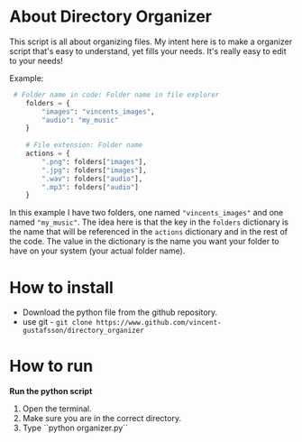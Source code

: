 # About Directory Organizer

This script is all about organizing files. My intent here is to make a organizer script that's easy to understand, yet fills your needs. It's really easy to edit to your needs!

Example:
```py
 # Folder name in code: Folder name in file explorer
    folders = {
	    "images": "vincents_images",
	    "audio": "my_music"
    }
    
    # File extension: Folder name
    actions = {
	    ".png": folders["images"],
	    ".jpg": folders["images"],
	    ".wav": folders["audio"],
	    ".mp3": folders["audio"]
    }
```
In this example I have two folders, one named ``"vincents_images"`` and one named ``"my_music"``. The idea here is that the key in the ``folders`` dictionary is the name that will be referenced in the ``actions`` dictionary and in the rest of the code. The value in the dictionary is the name you want your folder to have on your system (your actual folder name).


# How to install

 - Download the python file from the github repository.
 - use git - ``git clone https://www.github.com/vincent-gustafsson/directory_organizer``

# How to run

**Run the python script**

 1. Open the terminal.
 2. Make sure you are in the correct directory.
 3. Type ``python organizer.py´´
